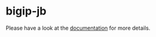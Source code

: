 # bigip-jb

Please have a look at the [documentation](http://bigip-jb.readthedocs.io/en/latest/index.html) for more details.
 
